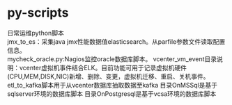 # py-scripts
日常运维python脚本                                                                                                                  
jmx_to_es：采集java jmx性能数据值elasticsearch。从parfile参数文件读取配置信息。                       
mycheck_oracle.py:Nagios监控oracle数据库脚本。
vcenter_vm_event目录说明：vcenter虚拟机事件结合ELK。目前功能可用于记录虚拟机硬件(CPU,MEM,DISK,NIC)新增、删除、变更，虚拟机迁移、重启、关机事件。
                        etl_to_kafka脚本用于从vcenter数据库抽取数据至kafka
                        目录OnMSSql是基于sqlserver环境的数据库脚本
                        目录OnPostgresql是基于vcsa环境的数据库脚本
